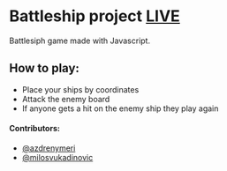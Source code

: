 # Battleship project [LIVE](https://battleship-milos.herokuapp.com/) 

Battlesiph game made with Javascript.

## How to play:
* Place your ships by coordinates
* Attack the enemy board
* If anyone gets a hit on the enemy ship they play again

#### Contributors:
* [@azdrenymeri](https://github.com/azdrenymeri) 
* [@milosvukadinovic](https://github.com/milosvukadinovic)
